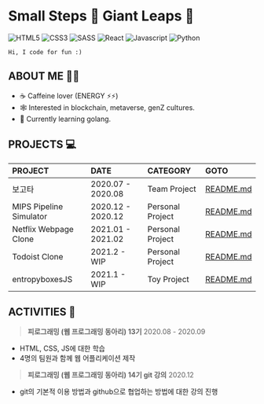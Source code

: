 # Small Steps 🦶 Giant Leaps 🚀

![HTML5](https://img.shields.io/badge/HTML5-E34F26?style=for-the-badge&logo=html5&logoColor=white)
![CSS3](https://img.shields.io/badge/CSS3-1572B6?style=for-the-badge&logo=css3&logoColor=white)
![SASS](https://img.shields.io/badge/SASS-CC6699?style=for-the-badge&logo=sass&logoColor=white)
![React](https://img.shields.io/badge/React-61DAFB?style=for-the-badge&logo=react&logoColor=black)
![Javascript](https://img.shields.io/badge/JavaScript-F7DF1E?style=for-the-badge&logo=javascript&logoColor=black)
![Python](https://img.shields.io/badge/Python-14354C?style=for-the-badge&logo=python&logoColor=white)
<!--![Typescript](https://img.shields.io/badge/TypeScript-3178C6?style=for-the-badge&logo=typescript&logoColor=white)-->

```
Hi, I code for fun :)
```

## ABOUT ME 👨‍🚀
* ☕️ Caffeine lover (ENERGY ⚡️⚡️)
* 🕸 Interested in blockchain, metaverse, genZ cultures.
* 🚀 Currently learning golang.

## PROJECTS 💻

|PROJECT|DATE|CATEGORY|GOTO|
|:---|:---|:---|:---|
|보고타|2020.07 - 2020.08|Team Project|[README.md](https://github.com/bwyoo1229/Show_me_the_CAR)|
|MIPS Pipeline Simulator|2020.12 - 2020.12|Personal Project|[README.md](https://github.com/bwyoo1229/mips-simulator)|
|Netflix Webpage Clone|2021.01 - 2021.02|Personal Project|[README.md](https://github.com/bwyoo1229/netflix-clone)|
|Todoist Clone|2021.2 - WIP|Personal Project|[README.md](https://github.com/bwyoo1229/todoist-clone)|
|entropyboxesJS|2021.1 - WIP|Toy Project|[README.md](https://github.com/bwyoo1229/entropyboxesJS)|

## ACTIVITIES 🙌

> **피로그래밍 (웹 프로그래밍 동아리) 13기**
2020.08 - 2020.09
* HTML, CSS, JS에 대한 학습
* 4명의 팀원과 함께 웹 어플리케이션 제작

> **피로그래밍 (웹 프로그래밍 동아리) 14기 git 강의**
2020.12
* git의 기본적 이용 방법과 github으로 협업하는 방법에 대한 강의 진행
